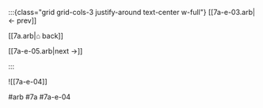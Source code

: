 :::{class="grid grid-cols-3 justify-around text-center w-full"}
[[7a-e-03.arb|← prev]]

[[7a.arb|⌂ back]]

[[7a-e-05.arb|next →]]

:::

![[7a-e-04]]

#arb #7a #7a-e-04

